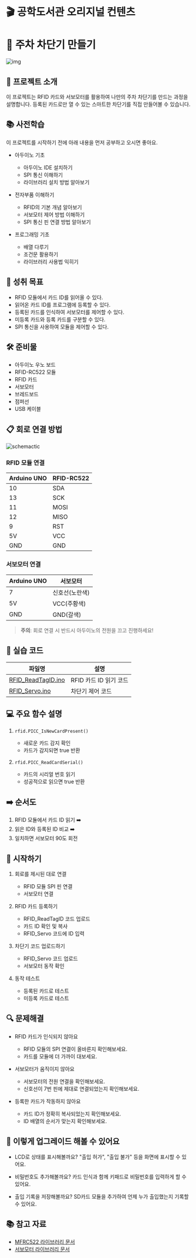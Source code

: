 # 🎬 공학도서관 오리지널 컨텐츠

# 🚧 주차 차단기 만들기

![img](./img/6_RFID_cover.jpg)

## 📝 프로젝트 소개
이 프로젝트는 RFID 카드와 서보모터를 활용하여 나만의 주차 차단기를 만드는 과정을 설명합니다. 등록된 카드로만 열 수 있는 스마트한 차단기를 직접 만들어볼 수 있습니다.

## 📚 사전학습
이 프로젝트를 시작하기 전에 아래 내용을 먼저 공부하고 오시면 좋아요.

- 아두이노 기초
  - 아두이노 IDE 설치하기
  - SPI 통신 이해하기
  - 라이브러리 설치 방법 알아보기

- 전자부품 이해하기
  - RFID의 기본 개념 알아보기
  - 서보모터 제어 방법 이해하기
  - SPI 통신 핀 연결 방법 알아보기

- 프로그래밍 기초
  - 배열 다루기
  - 조건문 활용하기
  - 라이브러리 사용법 익히기

## 🎯 성취 목표
- RFID 모듈에서 카드 ID를 읽어올 수 있다.
- 읽어온 카드 ID를 프로그램에 등록할 수 있다.
- 등록된 카드를 인식하여 서보모터를 제어할 수 있다.
- 미등록 카드와 등록 카드를 구분할 수 있다.
- SPI 통신을 사용하여 모듈을 제어할 수 있다.

## 🛠 준비물
- 아두이노 우노 보드
- RFID-RC522 모듈
- RFID 카드
- 서보모터
- 브레드보드
- 점퍼선
- USB 케이블

## 📋 회로 연결 방법

![schemactic](./img/Arduino-RFID-Reader-Module-Circuit.jpg)

### RFID 모듈 연결
| Arduino UNO | RFID-RC522 |
|------------|------------|
| 10         | SDA        |
| 13         | SCK        |
| 11         | MOSI       |
| 12         | MISO       |
| 9          | RST        |
| 5V         | VCC        |
| GND        | GND        |

### 서보모터 연결
| Arduino UNO | 서보모터 |
|------------|---------|
| 7          | 신호선(노란색) |
| 5V         | VCC(주황색)  |
| GND        | GND(갈색)   |

> **주의**: 회로 연결 시 반드시 아두이노의 전원을 끄고 진행하세요!

## 💾 실습 코드
| 파일명 | 설명 |
|--------|------|
| [RFID_ReadTagID.ino](./src/RFID_ReaDTagID/RFID_ReaDTagID.ino) | RFID 카드 ID 읽기 코드 |
| [RFID_Servo.ino](./src/RFID_Servo/RFID_Servo.ino) | 차단기 제어 코드 |

## 💻 주요 함수 설명
1. `rfid.PICC_IsNewCardPresent()`
   - 새로운 카드 감지 확인
   - 카드가 감지되면 true 반환

2. `rfid.PICC_ReadCardSerial()`
   - 카드의 시리얼 번호 읽기
   - 성공적으로 읽으면 true 반환

## ➡️ 순서도
1. RFID 모듈에서 카드 ID 읽기 ➡️ 
2. 읽은 ID와 등록된 ID 비교 ➡️ 
3. 일치하면 서보모터 90도 회전

## 🚀 시작하기
1. 회로를 제시된 대로 연결
   - RFID 모듈 SPI 핀 연결
   - 서보모터 연결

2. RFID 카드 등록하기
   - RFID_ReadTagID 코드 업로드
   - 카드 ID 확인 및 복사
   - RFID_Servo 코드에 ID 입력

3. 차단기 코드 업로드하기
   - RFID_Servo 코드 업로드
   - 서보모터 동작 확인

4. 동작 테스트
   - 등록된 카드로 테스트
   - 미등록 카드로 테스트

## 🔍 문제해결
- RFID 카드가 인식되지 않아요
  - RFID 모듈의 SPI 연결이 올바른지 확인해보세요.
  - 카드를 모듈에 더 가까이 대보세요.

- 서보모터가 움직이지 않아요
  - 서보모터의 전원 연결을 확인해보세요.
  - 신호선이 7번 핀에 제대로 연결되었는지 확인해보세요.

- 등록한 카드가 작동하지 않아요
  - 카드 ID가 정확히 복사되었는지 확인해보세요.
  - ID 배열의 순서가 맞는지 확인해보세요.

## 🌟 이렇게 업그레이드 해볼 수 있어요
- LCD로 상태를 표시해볼까요?
  "출입 허가", "출입 불가" 등을 화면에 표시할 수 있어요.

- 비밀번호도 추가해볼까요?
  카드 인식과 함께 키패드로 비밀번호를 입력하게 할 수 있어요.

- 출입 기록을 저장해볼까요?
  SD카드 모듈을 추가하여 언제 누가 출입했는지 기록할 수 있어요.

## 📚 참고 자료
- [MFRC522 라이브러리 문서](https://github.com/miguelbalboa/rfid)
- [서보모터 라이브러리 문서](https://www.arduino.cc/reference/en/libraries/servo/)
